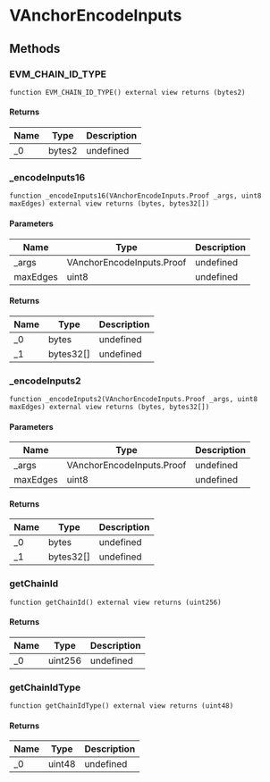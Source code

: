 # VAnchorEncodeInputs









## Methods

### EVM_CHAIN_ID_TYPE

```solidity
function EVM_CHAIN_ID_TYPE() external view returns (bytes2)
```






#### Returns

| Name | Type | Description |
|---|---|---|
| _0 | bytes2 | undefined

### _encodeInputs16

```solidity
function _encodeInputs16(VAnchorEncodeInputs.Proof _args, uint8 maxEdges) external view returns (bytes, bytes32[])
```





#### Parameters

| Name | Type | Description |
|---|---|---|
| _args | VAnchorEncodeInputs.Proof | undefined
| maxEdges | uint8 | undefined

#### Returns

| Name | Type | Description |
|---|---|---|
| _0 | bytes | undefined
| _1 | bytes32[] | undefined

### _encodeInputs2

```solidity
function _encodeInputs2(VAnchorEncodeInputs.Proof _args, uint8 maxEdges) external view returns (bytes, bytes32[])
```





#### Parameters

| Name | Type | Description |
|---|---|---|
| _args | VAnchorEncodeInputs.Proof | undefined
| maxEdges | uint8 | undefined

#### Returns

| Name | Type | Description |
|---|---|---|
| _0 | bytes | undefined
| _1 | bytes32[] | undefined

### getChainId

```solidity
function getChainId() external view returns (uint256)
```






#### Returns

| Name | Type | Description |
|---|---|---|
| _0 | uint256 | undefined

### getChainIdType

```solidity
function getChainIdType() external view returns (uint48)
```






#### Returns

| Name | Type | Description |
|---|---|---|
| _0 | uint48 | undefined




